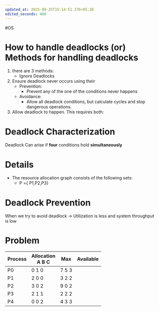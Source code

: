```yaml
---
updated_at: 2025-09-25T15:14:51.376+05:30
edited_seconds: 460
---
```

#OS 
# How to handle deadlocks (or) Methods for handling deadlocks
1) there are 3 methods:
	- Ignore Deadlocks
2) Ensure deadlock never occurs using their
	- Prevention:
		- Prevent any of the one of the conditions never happens
	- Avoidance:
		- Allow all deadlock conditions, but calculate cycles and stop dangerous operations.
3) Allow deadlock to happen. This requires both:


# Deadlock Characterization
Deadlock Can arise if __four__ conditions hold **simultaneously**


# Details 
- The resource allocation graph consists of the following sets:
	- P ={ P1,P2,P3} 
# Deadlock Prevention
When we try to avoid deadlock -> Utilization is less and system throughput is low




# Problem

| Process | Allocation<br>A     B    C | Max        | Available |
| ------- | -------------------------- | ---------- | --------- |
| P0      | 0     1     0              | 7    5   3 |           |
| P1      | 2     0     0              | 3    2   2 |           |
| P2      | 3      0     2             | 9    0   2 |           |
| P3      | 2      1     1             | 2    2   2 |           |
| P4      | 0      0     2             | 4    3   3 |           |

